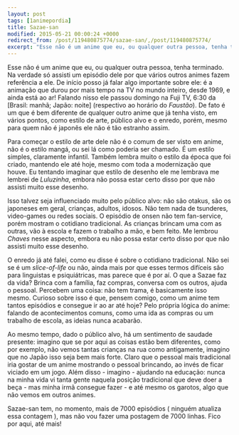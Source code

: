 ```yaml
---
layout: post
tags: [1animepordia]
title: Sazae-san
modified: 2015-05-21 00:00:24 +0000
redirect_from: /post/119480875774/sazae-san/,/post/119480875774/
excerpt: "Esse não é um anime que eu, ou qualquer outra pessoa, tenha terminado. Na verdade só assisti um episódio dele por que vários outros animes fazem referência a ele. De início posso já falar algo importante sobre ele: é a animação que durou por mais tempo na TV no mundo inteiro, desde 1969, e ainda está ao ar! Falando nisso ele passou domingo na Fuji TV, 6:30 da [Brasil: manhã; Japão: noite] (respectivo ao horário do <i>Faustão</i>). De fato é um que é bem diferente de qualquer outro anime que já tenha visto, em vários pontos, como estilo de arte, público alvo e o enredo, porém, mesmo para quem não é japonês ele não é tão estranho assim."
---
```


Esse não é um anime que eu, ou qualquer outra pessoa, tenha terminado.
Na verdade só assisti um episódio dele por que vários outros animes
fazem referência a ele. De início posso já falar algo importante sobre
ele: é a animação que durou por mais tempo na TV no mundo inteiro, desde
1969, e ainda está ao ar! Falando nisso ele passou domingo na Fuji TV,
6:30 da \[Brasil: manhã; Japão: noite\] (respectivo ao horário do
*Faustão*). De fato é um que é bem diferente de qualquer outro anime que
já tenha visto, em vários pontos, como estilo de arte, público alvo e o
enredo, porém, mesmo para quem não é japonês ele não é tão estranho
assim.

Para começar o estilo de arte dele não é o comum de ser visto em anime,
não é o estilo mangá, ou sei lá como poderia ser chamado. É um estilo
simples, claramente infantil. Também lembra muito o estilo da época que
foi criado, mantendo ele até hoje, mesmo com toda a modernização que
houve. Eu tentando imaginar que estilo de desenho ele me lembrava me
lembrei de *Luluzinha*, embora não possa estar certo disso por que não
assisti muito esse desenho.

Isso talvez seja influenciado muito pelo público alvo: não são otakus,
são os japoneses em geral, crianças, adultos, idosos. Não tem nada de
tsunderes, video-games ou redes sociais. O episódio de onsen não tem
fan-service, porém mostram o cotidiano tradicional. As crianças brincam
uma com as outras, vão à escola e fazem o trabalho a mão, e bem feito.
Me lembrou *Chaves* nesse aspecto, embora eu não possa estar certo disso
por que não assisti muito esse desenho.

O enredo já até falei, como eu disse é sobre o cotidiano tradicional.
Não sei se é um *slice-of-life* ou não, ainda mais por que esses termos
difíceis são para linguistas e psiquiátricas, mas parece que é por aí. O
que a Sazae faz da vida? Brinca com a família, faz compras, conversa com
os outros, ajuda o pessoal. Percebem uma coisa: não tem trama, é
basicamente isso mesmo. Curioso sobre isso é que, pensem comigo, como um
anime tem tantos episódios e consegue ir ao ar até hoje? Pelo própria
lógica do anime: falando de acontecimentos comuns, como uma ida as
compras ou um trabalho de escola, as ideias nunca acabarão.

Ao mesmo tempo, dado o público alvo, há um sentimento de saudade
presente: imagino que se por aqui as coisas estão bem diferentes, como
por exemplo, não vemos tantas crianças na rua como antigamente, imagino
que no Japão isso seja bem mais forte. Claro que o pessoal mais
tradicional iria gostar de um anime mostrando o pessoal brincando, ao
invés de ficar viciado em um jogo. Além disso - imagino - ajudando na
educação: nunca na minha vida vi tanta gente naquela posição tradicional
que deve doer a beça - mas minha irmã consegue fazer - e até mesmo os
garotos, algo que não vemos em outros animes.

Sazae-san tem, no momento, mais de 7000 episódios ( ninguém atualiza
essa contagem ), mas não vou fazer uma postagem de 7000 linhas. Fico por
aqui, até mais!


